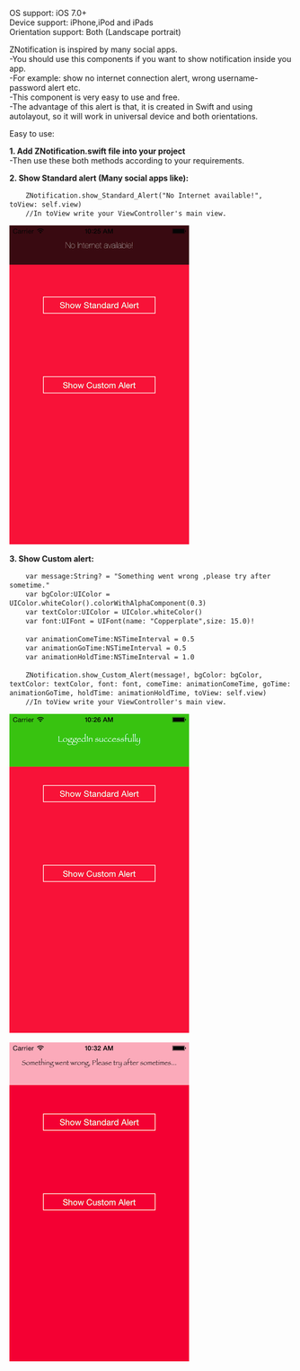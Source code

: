 OS support: iOS 7.0+<br>
Device support: iPhone,iPod and iPads<br>
Orientation support: Both (Landscape portrait)


ZNotification is inspired by many social apps.<br>
-You should use this components if you want to show notification inside you app.<br>
-For example: show no internet connection alert, wrong username-password alert etc.<br>
-This component is very easy to use and free.<br>
-The advantage of this alert is that, it is created in Swift and using autolayout, so it will work in universal device and both orientations.<br>


Easy to use:

<b>1. Add ZNotification.swift file into your project</b><br>
-Then use these both methods according to your requirements.

<b>2. Show Standard alert (Many social apps like):</b>

		ZNotification.show_Standard_Alert("No Internet available!", toView: self.view)
		//In toView write your ViewController's main view.
		
![StandardAlert](https://raw.githubusercontent.com/ZaidPathan/ZNotification/master/Docs/Screenshots/iOS%20Simulator%20Screen%20Shot%2023-Jun-2015%2010.25.38%20am.png)
		
		
<b>3. Show Custom alert:</b>

		var message:String? = "Something went wrong ,please try after sometime."
		var bgColor:UIColor = UIColor.whiteColor().colorWithAlphaComponent(0.3)
		var textColor:UIColor = UIColor.whiteColor()
		var font:UIFont = UIFont(name: "Copperplate",size: 15.0)!
		
		var animationComeTime:NSTimeInterval = 0.5
		var animationGoTime:NSTimeInterval = 0.5
		var animationHoldTime:NSTimeInterval = 1.0
		
		ZNotification.show_Custom_Alert(message!, bgColor: bgColor, textColor: textColor, font: font, comeTime:	animationComeTime, goTime: animationGoTime, holdTime: animationHoldTime, toView: self.view)
		//In toView write your ViewController's main view.
		


![CustomAlert1](https://raw.githubusercontent.com/ZaidPathan/ZNotification/master/Docs/Screenshots/iOS%20Simulator%20Screen%20Shot%2023-Jun-2015%2010.26.16%20am.png)

![CustomAlert2](https://raw.githubusercontent.com/ZaidPathan/ZNotification/master/Docs/Screenshots/iOS%20Simulator%20Screen%20Shot%2023-Jun-2015%2010.32.19%20am.png)
